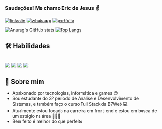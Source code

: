 ### Saudações! Me chamo Eric de Jesus ✌️ 

[![linkedin]( https://img.shields.io/badge/LinkedIn-0077B5?style=for-the-badge&logo=linkedin&logoColor=white )]( https://www.linkedin.com/in/ericejs/ )
[![whatsapp]( https://img.shields.io/badge/WhatsApp-25D366?style=for-the-badge&logo=whatsapp&logoColor=white )]( https://api.whatsapp.com/send?phone=5571986868558 )
[![portfolio](https://img.shields.io/badge/my_portfolio-000?style=for-the-badge&logo=ko-fi&logoColor=white)]( ... )

![Anurag's GitHub stats](https://github-readme-stats.vercel.app/api?username=ericejs&show_icons=true&theme=radical)
[![Top Langs](https://github-readme-stats.vercel.app/api/top-langs/?username=ericejs&layout=compact)](https://github.com/anuraghazra/github-readme-stats)

## 🛠 Habilidades  

<div style='display: inline_block'><br/>
    <img aling='center' src='https://img.shields.io/badge/HTML5-E34F26?style=for-the-badge&logo=html5&logoColor=white'>
    <img aling='center' src='https://img.shields.io/badge/CSS3-1572B6?style=for-the-badge&logo=css3&logoColor=white'>
    <img aling='center' src='https://img.shields.io/badge/JavaScript-F7DF1E?style=for-the-badge&logo=javascript&logoColor=black'>
    <img aling='center' src='https://img.shields.io/badge/TypeScript-007ACC?style=for-the-badge&logo=typescript&logoColor=white'> 
</div>

## 🚀 Sobre mim 

- Apaixonado por tecnologias, informática e games 😊
- Sou estudante do 3º periodo de Analise e Desenvolvimento de Sistemas, e também faço o curso Full Stack da B7Web 💻
- Atualmente estou focado na carreira em front-end e estou em busca de um estágio na área 👨🏾‍💻
- Bem feito é melhor do que perfeito
